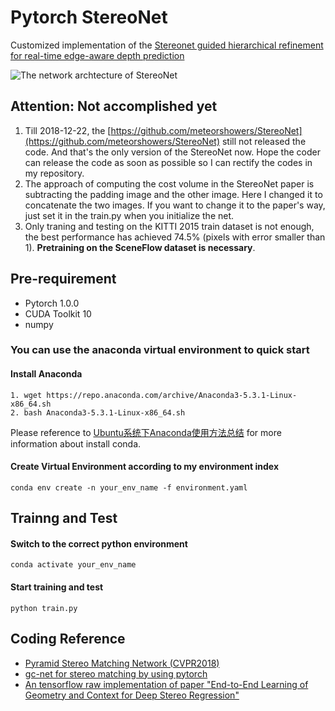 # Pytorch StereoNet
Customized implementation of the [Stereonet guided hierarchical refinement for real-time edge-aware depth prediction](http://openaccess.thecvf.com/content_ECCV_2018/papers/Sameh_Khamis_StereoNet_Guided_Hierarchical_ECCV_2018_paper.pdf)

![The network archtecture of StereoNet](https://github.com/zhixuanli/StereoNet/blob/master/stereo-net-structure.png)

## Attention: Not accomplished yet
1. Till 2018-12-22, the [https://github.com/meteorshowers/StereoNet](https://github.com/meteorshowers/StereoNet) still not released the code.
And that's the only version of the StereoNet now.
Hope the coder can release the code as soon as possible so I can rectify the codes in my repository. 
2. The approach of computing the cost volume in the StereoNet paper is subtracting the padding image and the other image. Here I changed it to concatenate the two images. If you want to change it to the paper's way, just set it in the train.py when you initialize the net.
3. Only traning and testing on the KITTI 2015 train dataset is not enough, the best performance has achieved 74.5% (pixels with error smaller than 1). **Pretraining on the SceneFlow dataset is necessary**.

## Pre-requirement
+ Pytorch 1.0.0
+ CUDA Toolkit 10
+ numpy

### You can use the anaconda virtual environment to quick start

#### Install Anaconda
```
1. wget https://repo.anaconda.com/archive/Anaconda3-5.3.1-Linux-x86_64.sh
2. bash Anaconda3-5.3.1-Linux-x86_64.sh
```

Please reference to [Ubuntu系统下Anaconda使用方法总结](https://www.cnblogs.com/QingHuan/p/9987069.html) for more information about install conda.

#### Create Virtual Environment according to my environment index 
```conda env create -n your_env_name -f environment.yaml```

## Trainng and Test
#### Switch to the correct python environment
```
conda activate your_env_name
```

#### Start training and test
```python train.py```


 
## Coding Reference
+ [Pyramid Stereo Matching Network (CVPR2018)](https://github.com/JiaRenChang/PSMNet)
+ [gc-net for stereo matching by using pytorch](https://github.com/zyf12389/GC-Net)
+ [An tensorflow raw implementation of paper "End-to-End Learning of Geometry and Context for Deep Stereo Regression"](https://github.com/liuruijin17/GCNet-tensorflow)

